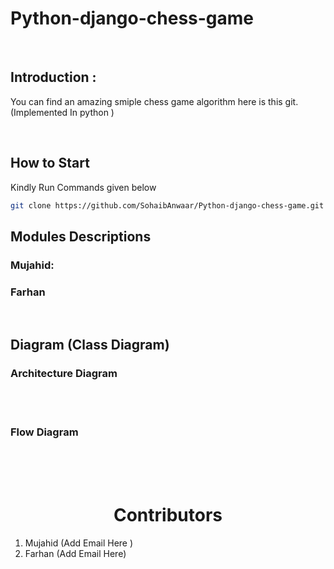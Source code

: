 # Python-django-chess-game

<br>

## Introduction :
You can find an amazing smiple chess game algorithm here is this git. (Implemented In python )

<br>

## How to Start

Kindly Run Commands given below

```bash
git clone https://github.com/SohaibAnwaar/Python-django-chess-game.git
```

## Modules Descriptions


### Mujahid: 



### Farhan


<br>

##  Diagram (Class Diagram)


### Architecture Diagram

<br>
<br>

### Flow Diagram
<br>
<br>

<br>



<h1 style="text-align:center">Contributors</h1>


1. Mujahid (Add Email Here ) 
2. Farhan  (Add Email Here)